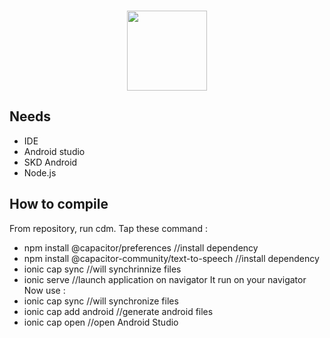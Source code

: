 <p align="center"><br><img src="https://github.com/ValentinRoulet/QuestionPourUnDev/assets/84391481/82689245-7098-42e6-8901-011bff2e8d19" width="128" height="128" /></p>


## Needs
- IDE
- Android studio
- SKD Android
- Node.js

## How to compile
From repository, run cdm.
Tap these command :
- npm install @capacitor/preferences //install dependency
- npm install @capacitor-community/text-to-speech //install dependency
- ionic cap sync //will synchrinnize files
- ionic serve //launch application on navigator
It run on your navigator
Now use :
- ionic cap sync //will synchronize files
- ionic cap add android //generate android files
- ionic cap open //open Android Studio
  
